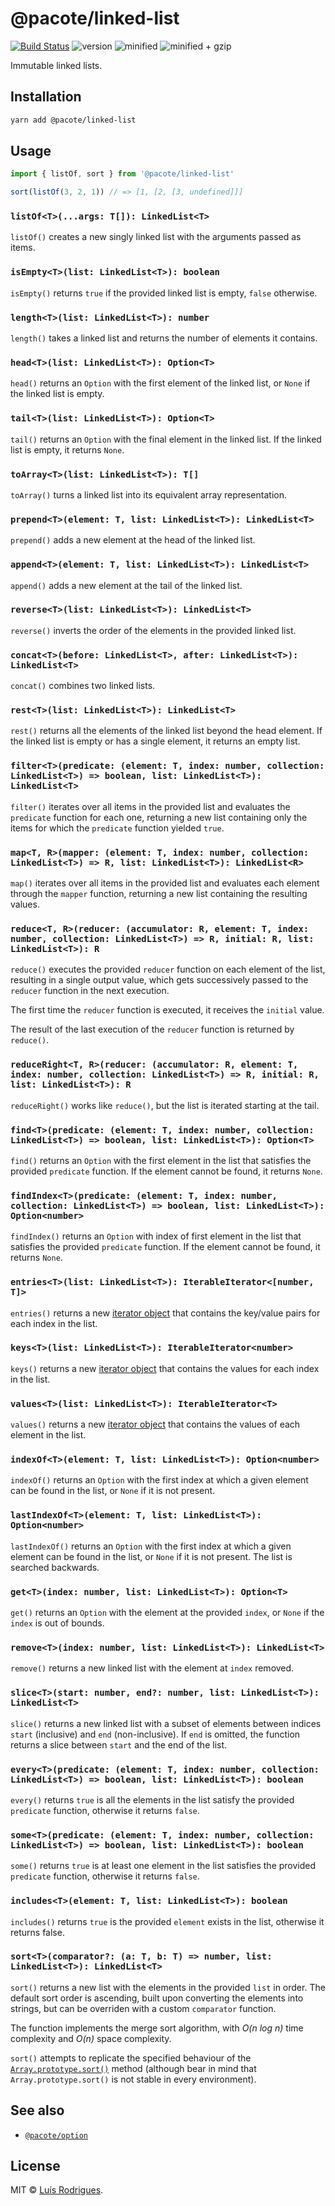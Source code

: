 # @pacote/linked-list

[![Build Status](https://travis-ci.org/PacoteJS/pacote.svg?branch=master)](https://travis-ci.org/PacoteJS/pacote)
![version](https://badgen.net/npm/v/@pacote/linked-list)
![minified](https://badgen.net/bundlephobia/min/@pacote/linked-list)
![minified + gzip](https://badgen.net/bundlephobia/minzip/@pacote/linked-list)

Immutable linked lists.

## Installation

```bash
yarn add @pacote/linked-list
```

## Usage

```typescript
import { listOf, sort } from '@pacote/linked-list'

sort(listOf(3, 2, 1)) // => [1, [2, [3, undefined]]]
```

### `listOf<T>(...args: T[]): LinkedList<T>`

`listOf()` creates a new singly linked list with the arguments passed as items.

### `isEmpty<T>(list: LinkedList<T>): boolean`

`isEmpty()` returns `true` if the provided linked list is empty, `false`
otherwise.

### `length<T>(list: LinkedList<T>): number`

`length()` takes a linked list and returns the number of elements it contains.

### `head<T>(list: LinkedList<T>): Option<T>`

`head()` returns an `Option` with the first element of the linked list, or
`None` if the linked list is empty.

### `tail<T>(list: LinkedList<T>): Option<T>`

`tail()` returns an `Option` with the final element in the linked list. If the
linked list is empty, it returns `None`.

### `toArray<T>(list: LinkedList<T>): T[]`

`toArray()` turns a linked list into its equivalent array representation.

### `prepend<T>(element: T, list: LinkedList<T>): LinkedList<T>`

`prepend()` adds a new element at the head of the linked list.

### `append<T>(element: T, list: LinkedList<T>): LinkedList<T>`

`append()` adds a new element at the tail of the linked list.

### `reverse<T>(list: LinkedList<T>): LinkedList<T>`

`reverse()` inverts the order of the elements in the provided linked list.

### `concat<T>(before: LinkedList<T>, after: LinkedList<T>): LinkedList<T>`

`concat()` combines two linked lists.

### `rest<T>(list: LinkedList<T>): LinkedList<T>`

`rest()` returns all the elements of the linked list beyond the head element. If
the linked list is empty or has a single element, it returns an empty list.

### `filter<T>(predicate: (element: T, index: number, collection: LinkedList<T>) => boolean, list: LinkedList<T>): LinkedList<T>`

`filter()` iterates over all items in the provided list and evaluates the
`predicate` function for each one, returning a new list containing only the items
for which the `predicate` function yielded `true`.

### `map<T, R>(mapper: (element: T, index: number, collection: LinkedList<T>) => R, list: LinkedList<T>): LinkedList<R>`

`map()` iterates over all items in the provided list and evaluates each element
through the `mapper` function, returning a new list containing the resulting
values.

### `reduce<T, R>(reducer: (accumulator: R, element: T, index: number, collection: LinkedList<T>) => R, initial: R, list: LinkedList<T>): R`

`reduce()` executes the provided `reducer` function on each element of the list,
resulting in a single output value, which gets successively passed to the
`reducer` function in the next execution.

The first time the `reducer` function is executed, it receives the `initial`
value.

The result of the last execution of the `reducer` function is returned by
`reduce()`.

### `reduceRight<T, R>(reducer: (accumulator: R, element: T, index: number, collection: LinkedList<T>) => R, initial: R, list: LinkedList<T>): R`

`reduceRight()` works like `reduce()`, but the list is iterated starting at the
tail.

### `find<T>(predicate: (element: T, index: number, collection: LinkedList<T>) => boolean, list: LinkedList<T>): Option<T>`

`find()` returns an `Option` with the first element in the list that satisfies
the provided `predicate` function. If the element cannot be found, it returns
`None`.

### `findIndex<T>(predicate: (element: T, index: number, collection: LinkedList<T>) => boolean, list: LinkedList<T>): Option<number>`

`findIndex()` returns an `Option` with index of first element in the list that
satisfies the provided `predicate` function. If the element cannot be found, it
returns `None`.

### `entries<T>(list: LinkedList<T>): IterableIterator<[number, T]>`

`entries()` returns a new [iterator object](https://developer.mozilla.org/en-US/docs/Web/JavaScript/Reference/Iteration_protocols)
that contains the key/value pairs for each index in the list.

### `keys<T>(list: LinkedList<T>): IterableIterator<number>`

`keys()` returns a new [iterator object](https://developer.mozilla.org/en-US/docs/Web/JavaScript/Reference/Iteration_protocols)
that contains the values for each index in the list.

### `values<T>(list: LinkedList<T>): IterableIterator<T>`

`values()` returns a new [iterator object](https://developer.mozilla.org/en-US/docs/Web/JavaScript/Reference/Iteration_protocols)
that contains the values of each element in the list.

### `indexOf<T>(element: T, list: LinkedList<T>): Option<number>`

`indexOf()` returns an `Option` with the first index at which a given element
can be found in the list, or `None` if it is not present.

### `lastIndexOf<T>(element: T, list: LinkedList<T>): Option<number>`

`lastIndexOf()` returns an `Option` with the first index at which a given
element can be found in the list, or `None` if it is not present. The list is
searched backwards.

### `get<T>(index: number, list: LinkedList<T>): Option<T>`

`get()` returns an `Option` with the element at the provided `index`, or `None`
if the `index` is out of bounds.

### `remove<T>(index: number, list: LinkedList<T>): LinkedList<T>`

`remove()` returns a new linked list with the element at `index` removed.

### `slice<T>(start: number, end?: number, list: LinkedList<T>): LinkedList<T>`

`slice()` returns a new linked list with a subset of elements between indices
`start` (inclusive) and `end` (non-inclusive). If `end` is omitted, the function
returns a slice between `start` and the end of the list.

### `every<T>(predicate: (element: T, index: number, collection: LinkedList<T>) => boolean, list: LinkedList<T>): boolean`

`every()` returns `true` is all the elements in the list satisfy the provided
`predicate` function, otherwise it returns `false`.

### `some<T>(predicate: (element: T, index: number, collection: LinkedList<T>) => boolean, list: LinkedList<T>): boolean`

`some()` returns `true` is at least one element in the list satisfies the
provided `predicate` function, otherwise it returns `false`.

### `includes<T>(element: T, list: LinkedList<T>): boolean`

`includes()` returns `true` is the provided `element` exists in the list,
otherwise it returns false.

### `sort<T>(comparator?: (a: T, b: T) => number, list: LinkedList<T>): LinkedList<T>`

`sort()` returns a new list with the elements in the provided `list` in order.
The default sort order is ascending, built upon converting the elements into
strings, but can be overriden with a custom `comparator` function.

The function implements the merge sort algorithm, with _O(n log n)_ time
complexity and _O(n)_ space complexity.

`sort()` attempts to replicate the specified behaviour of the
[`Array.prototype.sort()`](https://developer.mozilla.org/en-US/docs/Web/JavaScript/Reference/Global_Objects/Array/sort)
method (although bear in mind that `Array.prototype.sort()` is not stable in
every environment).

## See also

- [`@pacote/option`](../option/README.md)

## License

MIT © [Luís Rodrigues](https://goblindegook.com).
